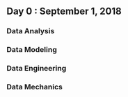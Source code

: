 ## Day 0 : September 1, 2018

### Data Analysis 

### Data Modeling 

### Data Engineering 

### Data Mechanics 
